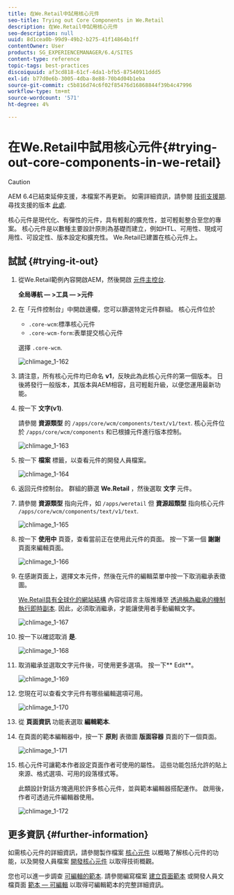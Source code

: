 ```yaml
---
title: 在We.Retail中試用核心元件
seo-title: Trying out Core Components in We.Retail
description: 在We.Retail中試用核心元件
seo-description: null
uuid: 8d1cea0b-99d9-49b2-b275-41f14864b1ff
contentOwner: User
products: SG_EXPERIENCEMANAGER/6.4/SITES
content-type: reference
topic-tags: best-practices
discoiquuid: af3cd818-61cf-4da1-bfb5-87540911ddd5
exl-id: b77d0e6b-3005-4dba-8e88-70b4d04b1eba
source-git-commit: c5b816d74c6f02f85476d16868844f39b4c47996
workflow-type: tm+mt
source-wordcount: '571'
ht-degree: 4%

---
```


# 在We.Retail中試用核心元件{#trying-out-core-components-in-we-retail}

>[!CAUTION]
>
>AEM 6.4已結束延伸支援，本檔案不再更新。 如需詳細資訊，請參閱 [技術支援期](https://helpx.adobe.com//tw/support/programs/eol-matrix.html). 尋找支援的版本 [此處](https://experienceleague.adobe.com/docs/).

核心元件是現代化、有彈性的元件，具有輕鬆的擴充性，並可輕鬆整合至您的專案。 核心元件是以數種主要設計原則為基礎而建立，例如HTL、可用性、現成可用性、可設定性、版本設定和擴充性。 We.Retail已建置在核心元件上。

## 試試 {#trying-it-out}

1. 從We.Retail範例內容開啟AEM，然後開啟 [元件主控台](/help/sites-authoring/default-components-console.md).

   **全局導航 — >工具 — >元件**

1. 在「元件控制台」中開啟邊欄，您可以篩選特定元件群組。 核心元件位於

   * `.core-wcm`:標準核心元件
   * `.core-wcm-form`:表單提交核心元件

   選擇 `.core-wcm`.

   ![chlimage_1-162](assets/chlimage_1-162.png)

1. 請注意，所有核心元件均已命名 **v1**，反映此為此核心元件的第一個版本。 日後將發行一般版本，其版本與AEM相容，且可輕鬆升級，以便您運用最新功能。
1. 按一下 **文字(v1)**.

   請參閱 **資源類型** 的 `/apps/core/wcm/components/text/v1/text`. 核心元件位於 `/apps/core/wcm/components` 和已根據元件進行版本控制。

   ![chlimage_1-163](assets/chlimage_1-163.png)

1. 按一下 **檔案** 標籤，以查看元件的開發人員檔案。

   ![chlimage_1-164](assets/chlimage_1-164.png)

1. 返回元件控制台。 群組的篩選 **We.Retail** ，然後選取 **文字** 元件。
1. 請參閱 **資源類型** 指向元件，如 `/apps/weretail` 但 **資源超類型** 指向核心元件 `/apps/core/wcm/components/text/v1/text`.

   ![chlimage_1-165](assets/chlimage_1-165.png)

1. 按一下 **使用中** 頁簽，查看當前正在使用此元件的頁面。 按一下第一個 **謝謝** 頁面來編輯頁面。

   ![chlimage_1-166](assets/chlimage_1-166.png)

1. 在感謝頁面上，選擇文本元件，然後在元件的編輯菜單中按一下取消繼承表徵圖。

   [We.Retail具有全球化的網站結構](/help/sites-developing/we-retail-globalized-site-structure.md) 內容從語言主版推播至 [透過稱為繼承的機制執行即時副本](/help/sites-administering/msm.md). 因此，必須取消繼承，才能讓使用者手動編輯文字。

   ![chlimage_1-167](assets/chlimage_1-167.png)

1. 按一下以確認取消 **是**.

   ![chlimage_1-168](assets/chlimage_1-168.png)

1. 取消繼承並選取文字元件後，可使用更多選項。 按一下** Edit**。

   ![chlimage_1-169](assets/chlimage_1-169.png)

1. 您現在可以查看文字元件有哪些編輯選項可用。

   ![chlimage_1-170](assets/chlimage_1-170.png)

1. 從 **頁面資訊** 功能表選取 **編輯範本**.
1. 在頁面的範本編輯器中，按一下 **原則** 表徵圖 **版面容器** 頁面的下一個頁面。

   ![chlimage_1-171](assets/chlimage_1-171.png)

1. 核心元件可讓範本作者設定頁面作者可使用的屬性。 這些功能包括允許的貼上來源、格式選項、可用的段落樣式等。

   此類設計對話方塊適用於許多核心元件，並與範本編輯器搭配運作。 啟用後，作者可透過元件編輯器使用。

   ![chlimage_1-172](assets/chlimage_1-172.png)

## 更多資訊 {#further-information}

如需核心元件的詳細資訊，請參閱製作檔案 [核心元件](https://experienceleague.adobe.com/docs/experience-manager-core-components/using/introduction.html) 以概略了解核心元件的功能，以及開發人員檔案 [開發核心元件](https://helpx.adobe.com/experience-manager/core-components/using/developing.html) 以取得技術概觀。

您也可以進一步調查 [可編輯的範本](/help/sites-developing/we-retail-editable-templates.md). 請參閱編寫檔案 [建立頁面範本](/help/sites-authoring/templates.md) 或開發人員文檔頁面 [範本 — 可編輯](/help/sites-developing/page-templates-editable.md) 以取得可編輯範本的完整詳細資訊。
